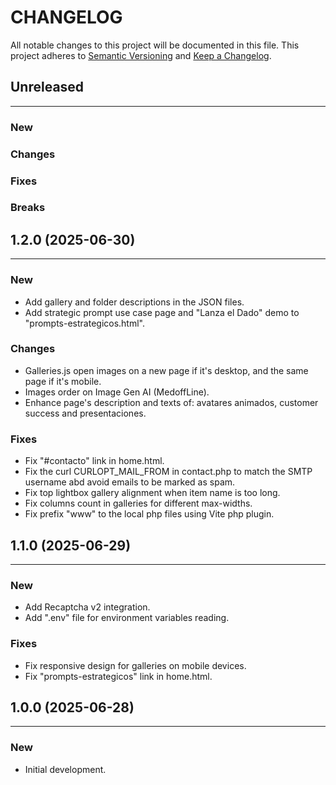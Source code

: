 # CHANGELOG

All notable changes to this project will be documented in this file.
This project adheres to [Semantic Versioning](http://semver.org/) and [Keep a Changelog](http://keepachangelog.com/).



## Unreleased
---

### New

### Changes

### Fixes

### Breaks


## 1.2.0 (2025-06-30)
---

### New
- Add gallery and folder descriptions in the JSON files.
- Add strategic prompt use case page and "Lanza el Dado" demo to "prompts-estrategicos.html".

### Changes
- Galleries.js open images on a new page if it's desktop, and the same page if it's mobile.
- Images order on Image Gen AI (MedoffLine).
- Enhance page's description and texts of: avatares animados, customer success and presentaciones.

### Fixes
- Fix "#contacto" link in home.html.
- Fix the curl CURLOPT_MAIL_FROM in contact.php to match the SMTP username abd avoid emails to be marked as spam.
- Fix top lightbox gallery alignment when item name is too long.
- Fix columns count in galleries for different max-widths.
- Fix prefix "www" to the local php files using Vite php plugin.


## 1.1.0 (2025-06-29)
---

### New
- Add Recaptcha v2 integration.
- Add ".env" file for environment variables reading.

### Fixes
- Fix responsive design for galleries on mobile devices.
- Fix "prompts-estrategicos" link in home.html.

## 1.0.0 (2025-06-28)
---

### New
- Initial development.
